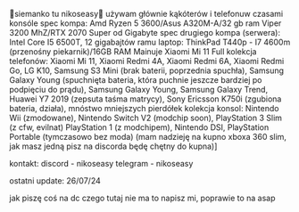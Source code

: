 🗿siemanko tu nikoseasy🗿
używam głównie kąkóterów i telefonuw 
czasami konsóle
spec kompa: Amd Ryzen 5 3600/Asus A320M-A/32 gb ram Viper 3200 MhZ/RTX 2070 Super od Gigabyte
spec drugiego kompa (serwera): Intel Core I5 6500T, 12 gigabajtów ramu
laptop: ThinkPad T440p - I7 4600m (przenośny piekarnik)/16GB RAM
Mainuje Xiaomi Mi 11 
Full kolekcja telefonów: Xiaomi Mi 11, Xiaomi Redmi 4A, Xiaomi Redmi 6A, Xiaomi Redmi Go, LG K10,  Samsung S3 Mini (brak baterii, poprzednia spuchła), Samsung Galaxy Young (spuchnięta bateria, która puchnie jeszcze bardziej po podpięciu do prądu), Samsung Galaxy Young, Samsung Galaxy Trend, Huawei Y7 2019 (zepsuta taśma matrycy), Sony Ericsson K750i (zgubiona bateria, działa), mnóstwo mniejszych pierdółek
kolekcja konsol: Nintendo Wii (zmodowane), Nintendo Switch V2 (modchip soon), PlayStation 3 Slim (z cfw, evilnat) PlayStation 1 (z modchipem), Nintendo DSI, PlayStation Portable (tymczasowo bez moda) (mam nadzieję na kupno xboxa 360 slim, jak masz jedną pisz na discorda będę chętny do kupna)]

kontakt:
discord - nikoseasy
telegram - nikoseasy

ostatni update: 26/07/24

jak piszę coś na dc czego tutaj nie ma to napisz mi, poprawie to na asap

